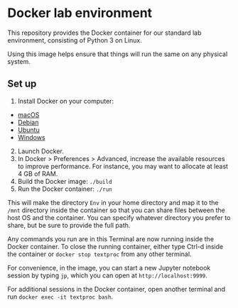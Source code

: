 # Docker lab environment

This repository provides the Docker container for our standard lab
environment, consisting of Python 3 on Linux.

Using this image helps ensure that things will run the same on any physical
system.

## Set up

1. Install Docker on your computer:
  - [macOS](https://docs.docker.com/docker-for-mac/install)
  - [Debian](https://docs.docker.com/engine/installation/linux/docker-ce/debian)
  - [Ubuntu](https://docs.docker.com/engine/installation/linux/docker-ce/ubuntu)
  - [Windows](https://docs.docker.com/docker-for-windows/install)
2. Launch Docker.
3. In Docker > Preferences > Advanced, increase the available resources to
   improve performance. For instance, you may want to allocate at least 4 GB
   of RAM.
4. Build the Docker image: `./build`
5. Run the Docker container: `./run`

This will make the directory `Env` in your home directory and map it to the
`/mnt` directory inside the container so that you can share files between
the host OS and the container. You can specify whatever directory you prefer
to share, but be sure to provide the full path.

Any commands you run are in this Terminal are now running inside the Docker
container. To close the running container, either type Ctrl-d inside the
container or `docker stop textproc` from any other terminal.

For convenience, in the image, you can start a new Jupyter notebook session
by typing `jp`, which you can open at `http://localhost:9999`.

For additional sessions in the Docker container, open another terminal and
run `docker exec -it textproc bash`.
